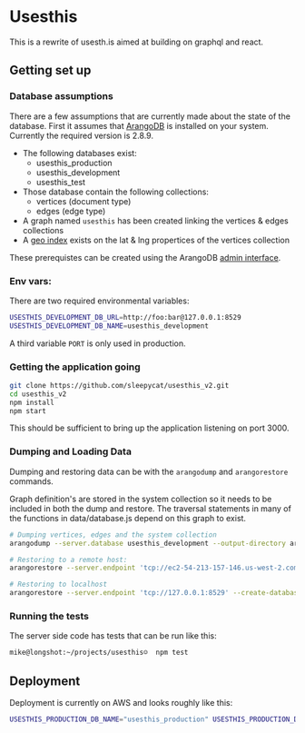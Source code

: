 # Usesthis

This is a rewrite of usesth.is aimed at building on graphql and react.

## Getting set up

### Database assumptions

There are a few assumptions that are currently made about the state of the database. First it assumes that [ArangoDB](https://www.arangodb.com/download/) is installed on your system. Currently the required version is 2.8.9.

 * The following databases exist:
    * usesthis_production
    * usesthis_development
    * usesthis_test
 * Those database contain the following collections:
    * vertices (document type)
    * edges (edge type)
 * A graph named `usesthis` has been created linking the vertices &
   edges collections
 * A [geo index](https://docs.arangodb.com/IndexHandling/Geo.html) exists on the lat & lng propertices of the vertices
   collection

These prerequistes can be created using the ArangoDB [admin interface](https://docs.arangodb.com/WebInterface/index.html).

### Env vars:

There are two required environmental variables:
```sh
USESTHIS_DEVELOPMENT_DB_URL=http://foo:bar@127.0.0.1:8529
USESTHIS_DEVELOPMENT_DB_NAME=usesthis_development
```
A third variable `PORT` is only used in production.

### Getting the application going

```sh
git clone https://github.com/sleepycat/usesthis_v2.git
cd usesthis_v2
npm install
npm start
```

This should be sufficient to bring up the application listening on port
3000.

### Dumping and Loading Data

Dumping and restoring data can be with the `arangodump` and
`arangorestore` commands.

Graph definition's are stored in the system collection so it needs to be
included in both the dump and restore. The traversal statements in many
of the functions in data/database.js depend on this graph to exist.

```sh
# Dumping vertices, edges and the system collection
arangodump --server.database usesthis_development --output-directory arango_dump_system --overwrite true --include-system-collections true

# Restoring to a remote host:
arangorestore --server.endpoint 'tcp://ec2-54-213-157-146.us-west-2.compute.amazonaws.com:8529' --create-database true --server.database usesthis_production --input-directory arango_dump_system --overwrite true --include-system-collections true

# Restoring to localhost
arangorestore --server.endpoint 'tcp://127.0.0.1:8529' --create-database true --server.database usesthis_production --input-directory arango_dump_system --overwrite true --include-system-collections true
```

### Running the tests

The server side code has tests that can be run like this:

```sh
mike@longshot:~/projects/usesthis☺  npm test
```

## Deployment

Deployment is currently on AWS and looks roughly like this:

```sh
USESTHIS_PRODUCTION_DB_NAME="usesthis_production" USESTHIS_PRODUCTION_DB_URL="http://u:p@arangodb:8529" PORT=80 docker-compose up -d
```

